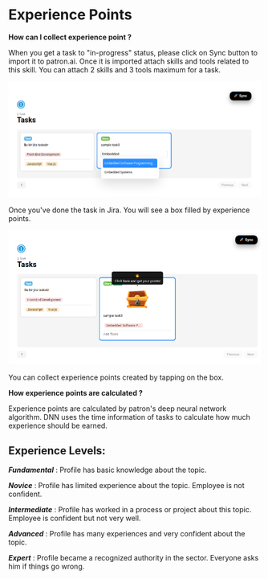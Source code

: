 #  Experience Points

**How can I collect experience point ?**

When you get a task to "in-progress" status, please click on Sync button to import it to patron.ai. Once it is imported attach skills and tools related to this skill. You can attach 2 skills and 3 tools maximum for a task. 

![](https://raw.githubusercontent.com/patron-labs/patron_manual/master/images/xp1.png)

Once you've done the task in Jira. You will see a box filled by experience points. 

![](https://raw.githubusercontent.com/patron-labs/patron_manual/master/images/xp2.png)

You can collect experience points created by tapping on the box. 

**How experience points are calculated ?**

Experience points are calculated by patron's deep neural network algorithm. DNN uses the time information of tasks to calculate how much experience should be earned. 


## Experience Levels:


**_Fundamental_** : Profile has basic knowledge about the topic.

**_Novice_** : Profile has limited experience about the topic. Employee is not confident.

**_Intermediate_** : Profile has worked in a process or project about this topic. Employee is confident but not very well.

**_Advanced_** : Profile has many experiences and very confident about the topic.

**_Expert_** : Profile became a recognized authority in the sector. Everyone asks him if things go wrong.
